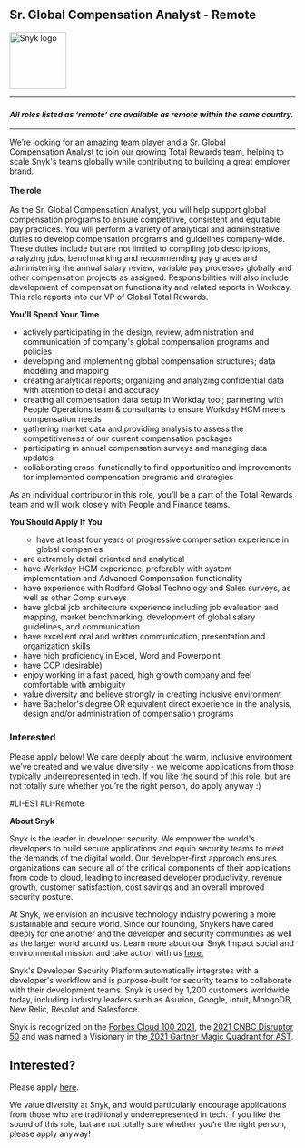 Sr. Global Compensation Analyst - Remote
---

<img src="https://res.cloudinary.com/snyk/image/upload/v1537345894/press-kit/brand/logo-black.png" width="100" alt="Snyk logo" />

<hr>
<h3><em><strong><sub>All roles listed as ‘remote’ are available as remote within the same country.</sub></strong></em></h3>
<hr>
<p>We’re looking for an amazing team player and a&nbsp;Sr.&nbsp;Global Compensation&nbsp;Analyst&nbsp;to join our growing Total Rewards team, helping to scale Snyk's teams globally while contributing to building a great employer brand.<br><br><strong>The role</strong><strong><br></strong><br>As the&nbsp;Sr.&nbsp;Global Compensation&nbsp;Analyst, you will help support global compensation programs to ensure competitive, consistent and equitable pay practices. You will perform a variety of analytical and administrative duties to develop compensation programs and guidelines company-wide. These duties include but are not limited to compiling job descriptions, analyzing jobs, benchmarking and recommending pay grades and administering the annual salary review, variable pay processes globally and other compensation projects as assigned. Responsibilities will also include development of compensation functionality&nbsp;and related reports in Workday. This role reports into our VP of Global Total Rewards.</p>
<p><strong>You’ll Spend Your Time</strong></p>
<ul>
<li>actively participating in the design, review, administration and communication of company's global compensation programs and policies</li>
<li>developing and implementing global compensation structures; data modeling and mapping</li>
<li>creating analytical reports; organizing and analyzing confidential data with attention to detail and accuracy</li>
<li>creating all compensation data setup in Workday tool; partnering with People Operations team &amp; consultants to ensure Workday HCM meets compensation needs&nbsp;</li>
<li>gathering market data and providing analysis to assess the competitiveness of our current compensation packages</li>
<li>participating in annual compensation surveys and managing data updates</li>
<li>collaborating cross-functionally to find opportunities and improvements for implemented compensation programs and strategies</li>
</ul>
<p>As an individual contributor in this role, you’ll be a part of the Total Rewards team and will work closely with People&nbsp;and Finance&nbsp;teams.</p>
<p><strong>You Should Apply If You</strong></p>
<ul>
<ul>
<li>have at least&nbsp;four&nbsp;years of progressive compensation experience in global companies&nbsp;</li>
</ul>
<li>are extremely detail oriented and analytical&nbsp;&nbsp;</li>
<li>have Workday HCM experience; preferably with system implementation&nbsp;and Advanced Compensation functionality</li>
<li>have experience with Radford Global Technology and Sales surveys, as well as other Comp surveys</li>
<li>have global job architecture experience including job evaluation and mapping, market benchmarking, development of global salary guidelines, and communication</li>
<li>have excellent oral and written communication, presentation and organization skills&nbsp;&nbsp;</li>
<li>have high proficiency in Excel, Word and Powerpoint &nbsp;</li>
<li>have CCP (desirable)</li>
<li>enjoy working in a fast paced, high growth company and feel comfortable with ambiguity</li>
<li>value diversity and believe strongly in creating inclusive environment</li>
<li>have Bachelor's degree OR equivalent direct experience in the analysis, design and/or administration of compensation programs</li>
</ul>
<h3><strong>Interested</strong></h3>
<p><span style="font-weight: 400;">Please apply below! We care deeply about the warm, inclusive environment we’ve created and we value diversity - we welcome applications from those typically underrepresented in tech. If you like the sound of this role, but are not totally sure whether you’re the right person, do apply anyway :)</span></p>
<p><span style="font-weight: 400;">#LI-ES1 #LI-Remote</span></p><div class="content-conclusion"><p><strong>About Snyk</strong></p>
<p><span style="font-weight: 400;">Snyk is the leader in developer security. We empower the world's developers to build secure applications and equip security teams to meet the demands of the digital world. Our developer-first approach ensures organizations can secure all of the critical components of their applications from code to cloud, leading to increased developer productivity, revenue growth, customer satisfaction, cost savings and an overall improved security posture.&nbsp;</span></p>
<p><span style="font-weight: 400;">At Snyk, we envision an inclusive technology industry powering a more sustainable and secure world.</span> <span style="font-weight: 400;">Since our founding, Snykers have cared deeply for one another and the developer and security communities as well as the larger world around us. Learn more about our Snyk Impact social and environmental mission and take action with us </span><a href="https://snyk.io/about/snyk-impact/"><span style="font-weight: 400;">here.</span></a></p>
<p><span style="font-weight: 400;">Snyk's Developer Security Platform automatically integrates with a developer's workflow and is purpose-built for security teams to collaborate with their development teams. Snyk is used by 1,200 customers worldwide today, including industry leaders such as Asurion, Google, Intuit, MongoDB, New Relic, Revolut and Salesforce.</span></p>
<p><span style="font-weight: 400;">Snyk is recognized on the </span><a href="https://www.forbes.com/cloud100/#6f24b5ba5f94"><span style="font-weight: 400;">Forbes Cloud 100 2021</span></a><span style="font-weight: 400;">, the </span><a href="https://www.cnbc.com/2021/05/25/these-are-the-2021-cnbc-disruptor-50-companies.html"><span style="font-weight: 400;">2021 CNBC Disruptor 50</span></a><span style="font-weight: 400;"> and was named a Visionary in the</span><a href="https://snyk.io/blog/snyk-visionary-2021-gartner-magic-quadrant-for-ast/"><span style="font-weight: 400;"> 2021 Gartner Magic Quadrant for AST</span></a><span style="font-weight: 400;">.</span></p></div>

Interested?
---

Please apply [here](https://boards.greenhouse.io/snyk/jobs/5581385002#app).

We value diversity at Snyk, and would particularly encourage applications from those who are traditionally underrepresented in tech.
If you like the sound of this role, but are not totally sure whether you’re the right person, please apply anyway!

